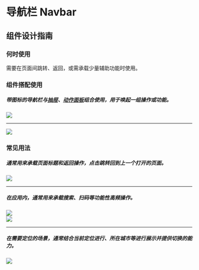 # 导航栏 Navbar

## 组件设计指南

### 何时使用

需要在页面间跳转、返回，或需承载少量辅助功能时使用。

### 组件搭配使用

##### 带图标的导航栏与[抽屉](./drawer)、[动作面板](./action-sheet)组合使用，用于唤起一组操作或功能。

<div class="item">
   <img src="https://oteam-tdesign-1258344706.cos.ap-guangzhou.myqcloud.com/site/design/mobile-guide/Navbar%201-1.png" />
</div>

<hr />

<div class="item">
  <img src="https://oteam-tdesign-1258344706.cos.ap-guangzhou.myqcloud.com/site/design/mobile-guide/Navbar%201-2.png" />
</div>
  

### 常见用法

##### 通常用来承载页面标题和返回操作，点击跳转回到上一个打开的页面。

<div class="item">
  <img src="https://oteam-tdesign-1258344706.cos.ap-guangzhou.myqcloud.com/site/design/mobile-guide/Navbar%202-1.png" />
</div>

<hr />

##### 在应用内，通常用来承载搜索、扫码等功能性高频操作。

<div class="legend">
   <div class="item">
    <img src="https://oteam-tdesign-1258344706.cos.ap-guangzhou.myqcloud.com/site/design/mobile-guide/Navbar%202-2.png" />
  </div>
  
  <div class="item">
    <img src="https://oteam-tdesign-1258344706.cos.ap-guangzhou.myqcloud.com/site/design/mobile-guide/Navbar%202-3.png" />
  </div>
</div>
  
<hr />

##### 在需要定位的场景，通常结合当前定位进行、所在城市等进行展示并提供切换的能力。
<div class="legend">
 <div class="item">
   <img src="https://oteam-tdesign-1258344706.cos.ap-guangzhou.myqcloud.com/site/design/mobile-guide/Navbar%202-4.png" />
 </div>
</div>

